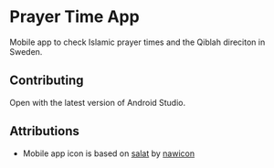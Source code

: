 # Prayer Time App

Mobile app to check Islamic prayer times and the Qiblah direciton in Sweden.

## Contributing

Open with the latest version of Android Studio.

## Attributions

- Mobile app icon is based on [salat](https://www.flaticon.com/free-icons/islam) by [nawicon](https://www.flaticon.com/authors/nawicon)
